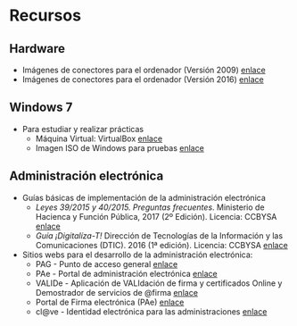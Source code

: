 # Recursos

## Hardware

* Imágenes de conectores para el ordenador (Versión 2009) [enlace](http://orig00.deviantart.net/1ddc/f/2009/203/1/c/computer_hardware_poster_1_7_by_sonic840.png "Imágenes de conectores y puertos v1.7")
* Imágenes de conectores para el ordenador (Versión 2016) [enlace](http://sonic840.deviantart.com/art/Computer-Hardware-Chart-2-0-587798335 "Imágenes de conectores y puertos v2.0")

## Windows 7

* Para estudiar y realizar prácticas
  * Máquina Virtual: VirtualBox [enlace](https://www.virtualbox.org/ "VirtualBox")
  * Imagen ISO de Windows para pruebas [enlace](https://tb.rg-adguard.net/ "Imágenes ISO del sistema operativo Windows")

## Administración electrónica

* Guías básicas de implementación de la administración electrónica
  * _Leyes 39/2015 y 40/2015. Preguntas frecuentes_. Ministerio de Hacienca y Función Pública, 2017 (2º Edición). Licencia: CCBYSA [enlace](http://www.minhafp.gob.es/Documentacion/Publico/PortalVarios/Nuevas_leyes_administrativas/FAQs%20LEY%2039-2015%20LEY%2040-2015.pdf "Leyes 39/2015 y 40/2015. Preguntas frecuentes")
  * _Guía ¡Digitalíza-T!_ Dirección de Tecnologías de la Información y las Comunicaciones (DTIC). 2016 (1ª edición). Licencia: CCBYSA [enlace](https://administracionelectronica.gob.es/pae_Home/dam/jcr:5d75e090-c719-4d27-8027-ba09451f20fd/GUIA-PARA-EELL-PARA-EL-CUMPLIMIENTO-DIGITAL-DE-LAS-NUEVAS-LEYES-ADMINISTRATIVAS.pdf "Guía ¡Digitalíza-T!")
* Sitios webs para el desarrollo de la administración electrónica:
  * PAG - Punto de acceso general [enlace](https://administracion.gob.es "Punto de acceso general")
  * PAe - Portal de administración electrónica [enlace](https://administracionelectronica.gob.es/pae_Home "PAe Portal administración electrónica")
  * VALIDe - Aplicación de VALIdación de firma y certificados Online y Demostrador de servicios de @firma [enlace](https://valide.redsara.es/valide)
  * Portal de Firma electrónica (PAe) [enlace](http://firmaelectronica.gob.es/ "Portal para aprender a utilizar la firma electrónica para ciudadanos, empresas y empleados públicos")
  * cl@ve - Identidad electrónica para las administraciones [enlace](http://clave.gob.es/clave_Home/clave.html "cl@ve Identidad electrónica para las administraciones")
